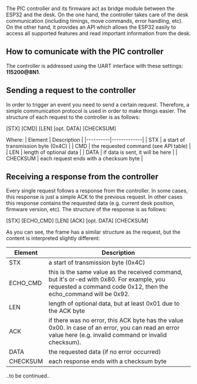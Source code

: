 The PIC controller and its firmware act as bridge module between the ESP32 and the desk. On the one hand, the controller takes care of the desk communication (including timings, move commands, error handling, etc). 
On the other hand, it provides an API which allows the ESP32 easily to access all supported features and read important information from the desk. 

## How to comunicate with the PIC controller
The controller is addressed using the UART interface with these settings: **115200@8N1**. 

## Sending a request to the controller
In order to trigger an event you need to send a certain request. Therefore, a simple communication protocol is used in order to make things easier. The structure of each request to the controller is as follows: 

[STX] [CMD] [LEN] [opt. DATA] [CHECKSUM] 

Where: 
| Element  | Description |
|----------|-------------|
| STX      | a start of transmission byte (0x4C) |
| CMD      | the requested command (see API table) |
| LEN      | length of optional data |
| DATA     | if data is sent, it will be here |
| CHECKSUM | each request ends with a checksum byte |


## Receiving a response from the controller 
Every single request follows a response from the controller. In some cases, this response is just a simple ACK to the previous request. In other cases this response contains the requested data (e.g. current desk position, firmware version, etc). The structure of the response is as follows: 

[STX] [ECHO_CMD] [LEN] [ACK] [opt. DATA] [CHECKSUM]

As you can see, the frame has a similar structure as the request, but the content is interpreted slightly different:

| Element  | Description |
|----------|-------------|
| STX      | a start of transmission byte (0x4C) |
| ECHO_CMD | this is the same value as the received command, but it's or-ed with 0x80. For example, you requested a command code 0x12, then the echo_command will be 0x92. |
| LEN      | length of optional data, but at least 0x01 due to the ACK byte |
| ACK      | if there was no error, this ACK byte has the value 0x00. In case of an error, you can read an error value here (e.g. invalid command or invalid checksum). |
| DATA     | the requested data (if no error occurred) |
| CHECKSUM | each response ends with a checksum byte |

..to be continued..
